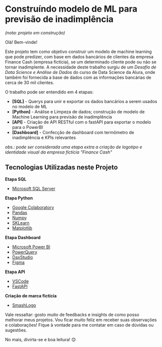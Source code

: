# Construíndo modelo de ML para previsão de inadimplência
*(nota: projeto em construção)*

Olá! Bem-vinde!

Este projeto tem como objetivo construir um modelo de machine learning que pode predizer, com base em dados bancários de clientes da empresa Finance Cash (empresa fictícia), se um determinado cliente pode ou não se tornar inadimplente. A necessidade deste trabalho surgiu de um *Desafio de Data Science e Análise de Dados* do curso de Data Science da Alura, onde também foi fornecida a base de dados com as informações bancárias de cerca de 30 mil clientes.  

O trabalho pode ser entendido em 4 etapas:

- **[SQL]** - Querys para unir e exportar os dados bancários a serem usados no modelo de ML
- **[Python]** - Análise e Limpeza de dados; construção de modelo de Machine Learning para previsão de inadimplência
- **[API]** - Criação de API RESTful com o fastAPI para exportar o modelo para o PowerBI
- **[Dashboard]** - Confecção de dashboard com termômetro de inadimplência e KPIs relevantes

*obs.: pode ser considerada uma etapa extra a criação de logotipo e identidade visual da empresa fictícia "Finance Cash"*

## Tecnologias Utilizadas neste Projeto

**Etapa SQL**
- [Microsoft SQL Server](https://www.microsoft.com/pt-br/sql-server/sql-server-2019)

**Etapa Python**
- [Google Colaboratory](https://colab.research.google.com/notebooks/welcome.ipynb?hl=pt-BR)
- [Pandas](https://pandas.pydata.org/)
- [Numpy](https://numpy.org/)
- [SKLearn](https://scikit-learn.org/stable/)
- [Matplotlib](https://matplotlib.org/)

**Etapa Dashboard**
- [Microsoft Power BI](https://powerbi.microsoft.com/pt-br/)
- [PowerQuery](https://learn.microsoft.com/pt-br/power-query/power-query-ui)
- [DaxStudio](https://daxstudio.org/)
- [Figma](https://www.figma.com/)

**Etapa API**
- [VSCode](https://code.visualstudio.com/)
- [FastAPI](https://fastapi.tiangolo.com/)

**Criação de marca fictícia**
- [SmashLogo](https://smashinglogo.com)

Vale ressaltar: gosto muito de feedbacks e insights de como posso melhorar meus projetos. Vou ficar muito feliz em receber suas observações e colaborações! Fique à vontade para me contatar em caso de dúvidas ou sugestões.

No mais, divirta-se e boa leitura! 😊
